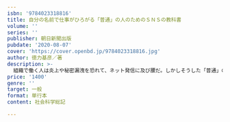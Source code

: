 ```yaml
---
isbn: '9784023318816'
title: 自分の名前で仕事がひろがる「普通」の人のためのＳＮＳの教科書
volume: ''
series: ''
publisher: 朝日新聞出版
pubdate: '2020-08-07'
cover: 'https://cover.openbd.jp/9784023318816.jpg'
author: 徳力基彦／著
description: >-
  組織で働く人は炎上や秘密漏洩を恐れて、ネット発信に及び腰だ。しかしそうした「普通」の人ほど仕事上のメリットは大きい。本書はバズる・稼ぐのではなく、組織に属しながらビジネスチャンスを広げることを目的としたやり方を伝授する。
price: '1400'
genre: ''
target: 一般
format: 単行本
content: 社会科学総記

---
```

